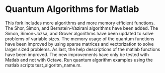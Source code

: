 # Quantum Algorithms for Matlab

This fork includes more algorithms and more memory efficient functions. The Shor, Simon, and Bernstein-Vazirani algorithms have been added. The Simon, Simon-Jozsa, and Grover algorithms have been updated to solve problems of variable sizes. The memory usage of the quantum functions have been improved by using sparse matrices and vectorization to solve larger sized problems. As last, the help descriptions of the matlab functions have been improved. The new improvements have only be tested with Matlab and not with Octave. Run quantum algorithm examples using the matlab scripts test_algoritm_name.m. 
